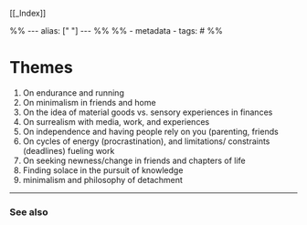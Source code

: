 
[[_Index]]

%% ---
alias: [" "]
--- %%
%% - metadata
	- tags: #
%%

# Themes 

1. On endurance and running
2. On minimalism in friends and home
3. On the idea of material goods vs. sensory experiences in finances
4. On surrealism with media, work, and experiences
5. On independence and having people rely on you (parenting, friends
6. On cycles of energy (procrastination), and limitations/ constraints (deadlines) fueling work
7. On seeking newness/change in friends and chapters of life
8. Finding solace in the pursuit of knowledge 
9. minimalism and philosophy of detachment




-------------
### See also

